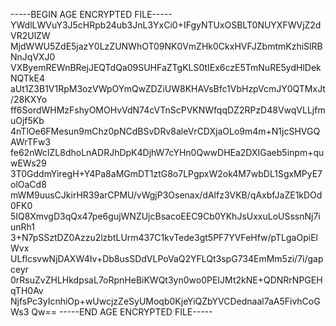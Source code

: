 -----BEGIN AGE ENCRYPTED FILE-----
YWdlLWVuY3J5cHRpb24ub3JnL3YxCi0+IFgyNTUxOSBLT0NUYXFWVjZ2dVR2UlZW
MjdWWU5ZdE5jazY0LzZUNWhOT09NK0VmZHk0CkxHVFJZbmtmKzhiSlRBNnJqVXJ0
VXByemREWnBRejJEQTdQa09SUHFaZTgKLS0tIEx6czE5TmNuRE5ydHlDekNQTkE4
aUt1Z3B1V1RpM3ozVWpOYmQwZDZiUW8KHAVsBfc1VbHzpVcmJY0QTMxJt/28KXYo
ff6SordWHMzFshyOMOHvVdN74cVTnScPVKNWfqqDZ2RPzD48VwqVLLjfmuOjf5Kb
4nTlOe6FMesun9mChz0pNCdBSvDRv8aleVrCDXjaOLo9m4m+N1jcSHVGQAWrTFw3
fe62nWcIZL8dhoLnADRJhDpK4DjhW7cYHn0QwwDHEa2DXIGaeb5inpm+quwEWs29
3T0GddmYiregH+Y4Pa8aMGmDT1ztG8o7LPgpxW2ok4M7wbDL1SgxMPyE7olOaCd8
mWM9uusCJkirHR39arCPMU/vWgjP3Osenax/dAlfz3VKB/qAxbfJaZE1kDOd0FK0
5IQ8XmvgD3qQx47pe6gujWNZUjcBsacoEEC9Cb0YKhJsUxxuLoUSssnNj7iunRh1
3+N7pSSztDZ0Azzu2lzbtLUrm437C1kvTede3gt5PF7YVFeHfw/pTLgaOpiElWvx
ULflcsvwNjDAXW4Iv+Db8usSDdVLPoVaQ2YFLQt3spG734EmMm5zi/7i/gapceyr
0rRsuZvZHLHkdpsaL7oRpnHeBiKWQt3yn0wo0PEIJMt2kNE+QDNRrNPGEHqTH0Av
NjfsPc3yIcnhiOp+wUwcjzZeSyUMoqb0KjeYiQZbYVCDednaal7aA5FivhCoGWs3
Qw==
-----END AGE ENCRYPTED FILE-----
